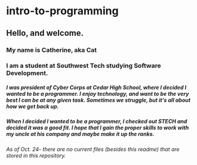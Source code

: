 # intro-to-programming
 
## Hello, and welcome. 
### My name is Catherine, aka **Cat**
### I am a student at **Southwest Tech** studying **Software Development**.
##### I was president of Cyber Corps at Cedar High School, where I decided I wanted to be a programmer. I enjoy technology, and want to be the very best I can be at any given task. Sometimes we struggle, but it's all about how we get back up. 
##### When I decided I wanted to be a programmer, I checked out STECH and decided it was a good fit. I hope that I gain the proper skills to work with my uncle at his company and maybe make it up the ranks. 
###### As of Oct. 24- there are no current files (besides this readme) that are stored in this repository.
